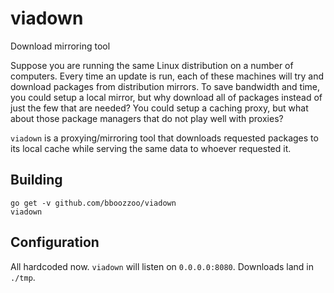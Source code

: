 # viadown
Download mirroring tool

Suppose you are running the same Linux distribution on a number of computers.
Every time an update is run, each of these machines will try and download
packages from distribution mirrors. To save bandwidth and time, you could setup
a local mirror, but why download all of packages instead of just the few that
are needed? You could setup a caching proxy, but what about those package
managers that do not play well with proxies?

`viadown` is a proxying/mirroring tool that downloads requested packages to its
local cache while serving the same data to whoever requested it.

## Building

```
go get -v github.com/bboozzoo/viadown
viadown
```

## Configuration

All hardcoded now. `viadown` will listen on `0.0.0.0:8080`. Downloads land in
`./tmp`.
